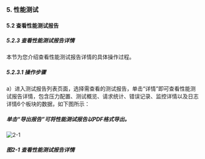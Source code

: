 ### 5. 性能测试

#### 5.2 查看性能测试报告

##### 5.2.3 查看性能测试报告详情

本节为您介绍查看性能测试报告详情的具体操作过程。

##### 5.2.3.1 操作步骤

a）进入测试报告列表页面，选择需查看的测试报告，单击“详情”即可查看性能测试报告详情，包含压力配置、测试概览、请求统计、错误记录、监控详情以及日志详情6个板块的数据，如下图所示：

##### 单击“导出报告”可将性能测试报告以PDF格式导出。

![2-1](https://www.feisuanyz.com/fstest/xncs/ceshireport/report_1.png)

##### 图2-1 查看性能测试报告详情
